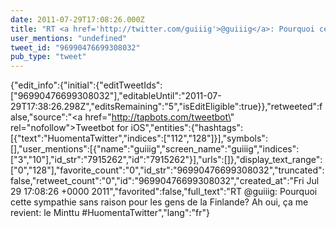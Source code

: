 ```yaml
---
date: 2011-07-29T17:08:26.000Z
title: "RT <a href='http://twitter.com/guiiig'>@guiiig</a>: Pourquoi cette sympathie sans raison pour les gens de la Finlande? Ah oui, ça me revient: le Minttu #HuomentaTwitter″"
user_mentions: "undefined"
tweet_id: "96990476699308032"
pub_type: "tweet"
---
```

{"edit_info":{"initial":{"editTweetIds":["96990476699308032"],"editableUntil":"2011-07-29T17:38:26.298Z","editsRemaining":"5","isEditEligible":true}},"retweeted":false,"source":"<a href=\"http://tapbots.com/tweetbot\" rel=\"nofollow\">Tweetbot for iOS</a>","entities":{"hashtags":[{"text":"HuomentaTwitter","indices":["112","128"]}],"symbols":[],"user_mentions":[{"name":"guiiig","screen_name":"guiiig","indices":["3","10"],"id_str":"7915262","id":"7915262"}],"urls":[]},"display_text_range":["0","128"],"favorite_count":"0","id_str":"96990476699308032","truncated":false,"retweet_count":"0","id":"96990476699308032","created_at":"Fri Jul 29 17:08:26 +0000 2011","favorited":false,"full_text":"RT @guiiig: Pourquoi cette sympathie sans raison pour les gens de la Finlande? Ah oui, ça me revient: le Minttu #HuomentaTwitter","lang":"fr"}
